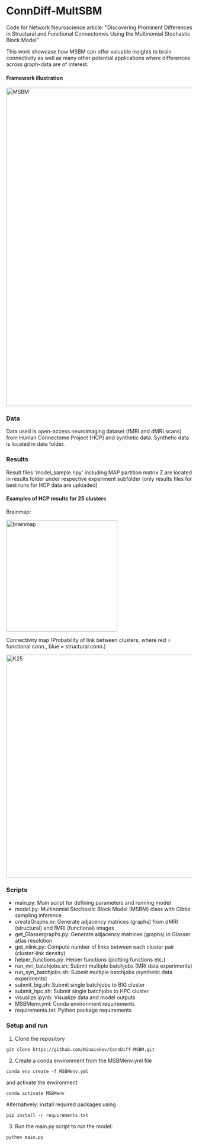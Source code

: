 # ConnDiff-MultSBM
Code for Network Neuroscience article: "Discovering Prominent Differences in Structural and Functional Connectomes Using the Multinomial Stochastic Block Model"

This work showcase how MSBM can offer valuable insights to brain connectivity as well as many other potential applications where differences across graph-data are of interest.

#### Framework illustration

<img width="857" alt="MSBM" src="https://github.com/Ninaiskov/ConnDiff-MSBM/assets/67420369/1469f079-f942-4eed-acb3-ed2b733903c6">


### Data
Data used is open-access neuroimaging dataset (fMRI and dMRI scans) from Human Connectome Project (HCP) and synthetic data. Synthetic data is located in data folder.

### Results
Result files 'model_sample.npy' including MAP partition matrix Z are located in results folder under respective experiment subfolder (only results files for best runs for HCP data are uploaded)

#### Examples of HCP results for 25 clusters

Brainmap:

<img width="300" alt="brainmap" src="https://github.com/Ninaiskov/ConnDiff-MSBM/assets/67420369/567cb112-d386-4178-950f-91693cca2f94">



Connectivity map (Probability of link between clusters, where red = functional conn., blue = structural conn.)

<img width="600" alt="K25" src="https://github.com/Ninaiskov/ConnDiff-MSBM/assets/67420369/d6995391-8f3a-4541-9992-63aee014b3e8">






### Scripts
- main.py: Main script for defining parameters and running model
- model.py: Multinomial Stochastic Block Model (MSBM) class with Gibbs sampling inference
- createGraphs.m: Generate adjacency matrices (graphs) from dMRI (structural) and fMRI (functional) images
- get_Glassergraphs.py: Generate adjacency matrices (graphs) in Glasser atlas resolution
- get_nlink.py: Compute number of links between each cluster pair (cluster-link density)
- helper_functions.py: Helper functions (plotting functions etc.)
- run_mri_batchjobs.sh: Submit multiple batchjobs (MRI data experiments)
- run_syn_batchjobs.sh: Submit multiple batchjobs (synthetic data experiments)
- submit_big.sh: Submit single batchjobs to BIG cluster
- submit_hpc.sh: Submit single batchjobs to HPC cluster
- visualize.ipynb: Visualize data and model outputs
- MSBMenv.yml: Conda environment requirements
- requirements.txt: Python package requirements


### Setup and run

1. Clone the repository
``` 
git clone https://github.com/Ninaiskov/ConnDiff-MSBM.git
``` 

2. Create a conda environment from the MSBMenv.yml file
``` 
conda env create -f MSBMenv.yml
```
and activate the environment 
```
conda activate MSBMenv
```

Alternatively: install required packages using 
```
pip install -r requirements.txt
```

3. Run the main.py script to run the model:
```
python main.py
```
